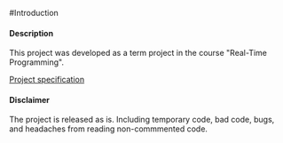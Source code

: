 #Introduction
#### Description
This project was developed as a term project in the course "Real-Time Programming".

[Project specification](https://github.com/TTK4145/Project)

#### Disclaimer
The project is released as is. Including temporary code, bad code, bugs, and headaches from reading non-commmented code.
